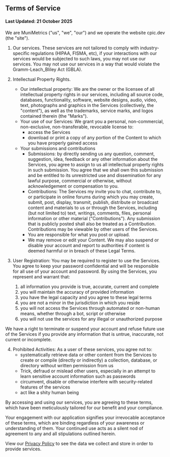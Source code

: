 ## Terms of Service

#### Last Updated: 21 October 2025

We are MuniMetrics ("us", "we", "our") and we operate the website cpic.dev (the "site").

1. Our services. These services are not tailored to comply with industry-specific regulations (HIPAA, FISMA, etc), if your interactions with our services would be subjected to such laws, you may not use our services. You may not use our services in a way that would violate the Gramm-Leach_Bliley Act (GBLA).

2. Intellectual Property Rights.

   - Our intellectual property: We are the owner or the licensee of all intellectual property rights in our services, including all source code, databases, functionality, software, website designs, audio, video, text, photographs and graphics in the Services (collectively, the "content"), as well as the trademarks, service marks, and logos contained therein (the "Marks").
   - Your use of our Services: We grant you a personal, non-commercial, non-exclusive, non-transferable, revocable license to:
     - access the Services
     - download or print a copy of any portion of the Content to which you have properly gained access
   - Your submissions and contributions
     - Submissions: by directly sending us any question, comment, suggestion, idea, feedback or any other information about the Services, you agree to assign to us all intellectual property rights in such submission. You agree that we shall own this submission and be entitled to its unrestricted use and dissemination for any lawful purpose, commercial or otherwise, without acknowledgement or compensation to you.
     - Contributions: The Services my invite you to chat, contribute to, or participate in online forums during which you may create, submit, post, display, transmit, publish, distribute or broadcast content and materials to us or through the Services, including (but not limited to) text, writings, comments, files, personal information or other material ("Contributions"). Any submission that is publicly posted shall also be treated as a Contribution. Contributions may be viewable by other users of the Services.
     - You are responsible for what you post or upload.
     - We may remove or edit your Content. We may also suspend or disable your account and report to authorities if content is deemed harmful or in breach of these Legal Terms.

3. User Registration: You may be required to register to use the Services. You agree to keep your password confidential and will be responsible for all use of your account and password. By using the Services, you represent and warrant that:
   1. all information you provide is true, accurate, current and complete
   2. you will maintain the accuracy of provided information
   3. you have the legal capacity and you agree to these legal terms
   4. you are not a minor in the jurisdiction in which you reside
   5. you will not access the Services through automated or non-human means, whether through a bot, script or otherwise
   6. you will not use the services for any illegal or unauthorized purpose

We have a right to terminate or suspend your account and refuse future use of the Services if you provide any information that is untrue, inaccurate, not current or incomplete.

4. Prohibited Activities: As a user of these services, you agree not to:
   - systematically retrieve data or other content from the Services to create or compile (directly or indirectly) a collection, database, or directory without written permission from us
   - Trick, defraud or mislead other users, especially in an attempt to learn sensitive account information such as passwords
   - circumvent, disable or otherwise interfere with security-related features of the services
   - act like a shity human being

By accessing and using our services, you are agreeing to these terms, which have been meticulously tailored for our benefit and your compliance.

Your engagement with our application signifies your irrevocable acceptance of these terms, which are binding regardless of your awareness or understanding of them. Your continued use acts as a silent nod of agreement to any and all stipulations outlined herein.

View our [Privacy Policy](/privacy-policy) to see the data we collect and store in order to provide services.
